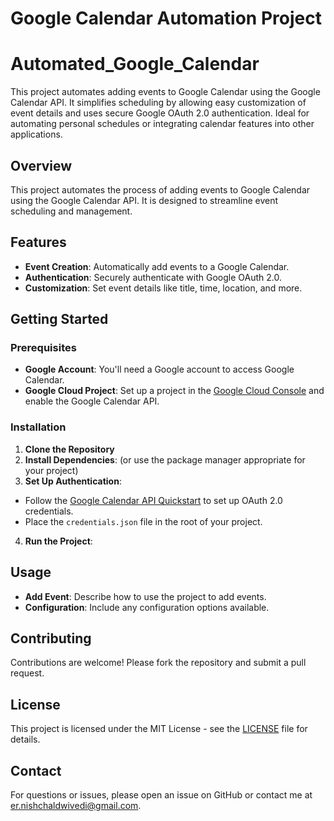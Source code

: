 # Google Calendar Automation Project

# Automated_Google_Calendar
This project automates adding events to Google Calendar using the Google Calendar API. It simplifies scheduling by allowing easy customization of event details and uses secure Google OAuth 2.0 authentication. Ideal for automating personal schedules or integrating calendar features into other applications.

## Overview

This project automates the process of adding events to Google Calendar using the Google Calendar API. It is designed to streamline event scheduling and management.

## Features

- **Event Creation**: Automatically add events to a Google Calendar.
- **Authentication**: Securely authenticate with Google OAuth 2.0.
- **Customization**: Set event details like title, time, location, and more.

## Getting Started

### Prerequisites

- **Google Account**: You'll need a Google account to access Google Calendar.
- **Google Cloud Project**: Set up a project in the [Google Cloud Console](https://console.cloud.google.com/) and enable the Google Calendar API.

### Installation

1. **Clone the Repository**
2. **Install Dependencies**:
(or use the package manager appropriate for your project)
3. **Set Up Authentication**:
- Follow the [Google Calendar API Quickstart](https://developers.google.com/calendar/quickstart) to set up OAuth 2.0 credentials.
- Place the `credentials.json` file in the root of your project.
4. **Run the Project**:
  
## Usage

- **Add Event**: Describe how to use the project to add events.
- **Configuration**: Include any configuration options available.

## Contributing

Contributions are welcome! Please fork the repository and submit a pull request.

## License

This project is licensed under the MIT License - see the [LICENSE](LICENSE) file for details.

## Contact

For questions or issues, please open an issue on GitHub or contact me at er.nishchaldwivedi@gmail.com.
